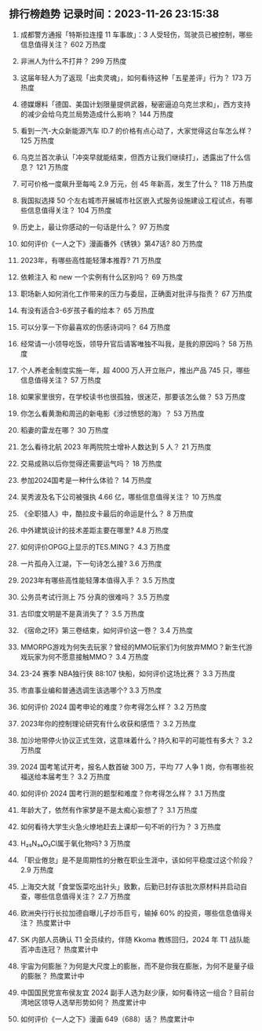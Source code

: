 
## 排行榜趋势 记录时间：2023-11-26 23:15:38
  
  1. 成都警方通报「特斯拉连撞 11 车事故」：3 人受轻伤，驾驶员已被控制，哪些信息值得关注？ 602 万热度
    
  2. 非洲人为什么不打井？ 299 万热度
    
  3. 这届年轻人为了返现「出卖灵魂」，如何看待这种「五星差评」行为？ 173 万热度
    
  4. 德媒爆料「德国、美国计划限量提供武器，秘密逼迫乌克兰求和」，西方支持的减少会给乌克兰局势造成什么影响？ 144 万热度
    
  5. 看到一汽-大众新能源汽车 ID.7 的价格有点心动了，大家觉得这台车怎么样？ 125 万热度
    
  6. 乌克兰首次承认「冲突早就能结束，但西方让我们继续打」，透露出了什么信息？ 121 万热度
    
  7. 可可价格一度飙升至每吨 2.9 万元，创 45 年新高，发生了什么？ 118 万热度
    
  8. 我国拟选择 50 个左右城市开展城市社区嵌入式服务设施建设工程试点，有哪些信息值得关注？ 104 万热度
    
  9. 历史上，最让你感动的一句话是什么？ 97 万热度
    
  10. 如何评价《一人之下》漫画番外《锈铁》第47话? 80 万热度
    
  11. 2023年，有哪些高性能轻薄本推荐? 71 万热度
    
  12. 依赖注入 和 new 一个实例有什么区别吗？ 69 万热度
    
  13. 职场新人如何消化工作带来的压力与委屈，正确面对批评与指责？ 67 万热度
    
  14. 有没有适合3-6岁孩子看的绘本？ 65 万热度
    
  15. 可以分享一下你最喜欢的伤感诗词吗？ 64 万热度
    
  16. 经常请一小领导吃饭，领导升官后请客唯独不叫我，是我的原因吗？ 58 万热度
    
  17. 个人养老金制度实施一年，超 4000 万人开立账户，推出产品 745 只，哪些信息值得关注？ 57 万热度
    
  18. 如果家里很穷，在学校读书也很孤独，很迷茫，那要该怎么做？ 53 万热度
    
  19. 你怎么看黄渤和周迅的新电影《涉过愤怒的海》？ 53 万热度
    
  20. 稻妻的雷龙在哪？ 30 万热度
    
  21. 怎么看待北航 2023 年两院院士增补人数达到 5 人？ 21 万热度
    
  22. 交易成熟以后你觉得还需要运气吗？ 18 万热度
    
  23. 参加2024国考是一种什么体验？ 14 万热度
    
  24. 吴秀波及名下公司被强执 4.66 亿，哪些信息值得关注？ 10 万热度
    
  25. 《全职猎人》中，酷拉皮卡最后的命运是什么？ 8 万热度
    
  26. 中外建筑设计的技术差距主要在哪里? 4.8 万热度
    
  27. 如何评价OPGG上显示的TES.MING？ 4.3 万热度
    
  28. 一片孤舟入江湖，下一句诗怎么接? 3.6 万热度
    
  29. 2023年有哪些高性能轻薄本值得入手？ 3.5 万热度
    
  30. 公务员考试行测上 75 分真的很难吗？ 3.5 万热度
    
  31. 古印度文明是不是真消失了？ 3.5 万热度
    
  32. 《宿命之环》第三卷结束，如何评价这一卷？ 3.4 万热度
    
  33. MMORPG游戏为何失去玩家？曾经的MMO玩家们为何放弃MMO？新生代游戏玩家为何不愿意接触MMO？ 3.4 万热度
    
  34. 23-24 赛季 NBA独行侠 88:107 快船，如何评价这场比赛？ 3.3 万热度
    
  35. 市直事业编和普通选调生该选哪个? 3.3 万热度
    
  36. 如何评价 2024 国考申论的难度？你考得怎么样？ 3.2 万热度
    
  37. 2023年你的控制理论研究有什么收获和感悟？ 3.2 万热度
    
  38. 加沙地带停火协议正式生效，这意味着什么？持久和平的可能性有多大？ 3.2 万热度
    
  39. 2024 国考笔试开考，报名人数首破 300 万，平均 77 人争 1 岗，你有哪些祝福送给本届考生？ 3.2 万热度
    
  40. 如何评价 2024 国考行测的题型和难度？你考得怎么样？ 3.1 万热度
    
  41. 年龄大了，依然有作家梦是不是太痴心妄想了？ 3.1 万热度
    
  42. 如何看待大学生火急火燎地赶去上课却一句不听的行为？ 3 万热度
    
  43. H₂₅N₃₄O₃Cl属于氧化物吗? 3 万热度
    
  44. 「职业倦怠」是不是周期性的分散在职业生涯中，该如何平稳度过这个阶段？ 2.9 万热度
    
  45. 上海交大就「食堂饭菜吃出针头」致歉，后勤已封存该批次原材料并启动自查，哪些信息值得关注？ 2.7 万热度
    
  46. 欧洲央行行长拉加德自曝儿子炒币巨亏，输掉 60% 的投资，哪些信息值得关注？ 热度累计中
    
  47. SK 内部人员确认 T1 全员续约，伴随 Kkoma 教练回归，2024 年 T1 战队能否冲击连冠？ 热度累计中
    
  48. 宇宙为何膨胀？为何是大尺度上的膨胀，而不是你我在膨胀，为何不是量子级的膨胀？ 热度累计中
    
  49. 中国国民党宣布侯友宜 2024 副手人选为赵少康，如何看待这一组合？目前台湾地区领导人选举形势如何？ 热度累计中
    
  50. 如何评价《一人之下》漫画 649（688）话？ 热度累计中
    